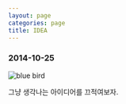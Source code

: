 ```yaml
---
layout: page
categories: page
title: IDEA
---
```



### 2014-10-25

![blue bird](http://uploads1.wikiart.org/images/marc-chagall/the-blue-bird-1968.jpg!Blog.jpg)

그냥 생각나는 아이디어를 끄적여보자.
